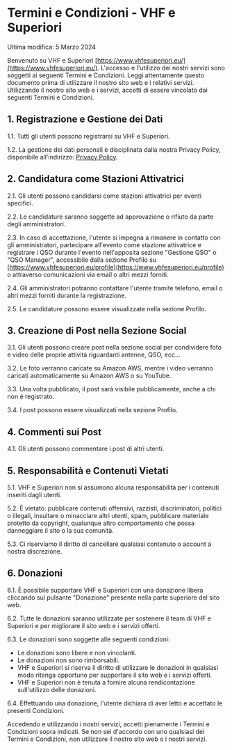 # Termini e Condizioni - VHF e Superiori

Ultima modifica: 5 Marzo 2024

Benvenuto su VHF e Superiori [https://www.vhfesuperiori.eu/](https://www.vhfesuperiori.eu/). L'accesso e l'utilizzo dei nostri servizi sono soggetti ai seguenti Termini e Condizioni. Leggi attentamente questo documento prima di utilizzare il nostro sito web e i relativi servizi. Utilizzando il nostro sito web e i servizi, accetti di essere vincolato dai seguenti Termini e Condizioni.

## 1. Registrazione e Gestione dei Dati

1.1. Tutti gli utenti possono registrarsi su VHF e Superiori.

1.2. La gestione dei dati personali è disciplinata dalla nostra Privacy Policy, disponibile all'indirizzo: [Privacy Policy](https://www.vhfesuperiori.eu/document/privacy).

## 2. Candidatura come Stazioni Attivatrici

2.1. Gli utenti possono candidarsi come stazioni attivatrici per eventi specifici.

2.2. Le candidature saranno soggette ad approvazione o rifiuto da parte degli amministratori.

2.3. In caso di accettazione, l'utente si impegna a rimanere in contatto con gli amministratori, partecipare all'evento come stazione attivatrice e registrare i QSO durante l'evento nell'apposita sezione "Gestione QSO" o "QSO Manager", accessibile dalla sezione Profilo su [https://www.vhfesuperiori.eu/profile](https://www.vhfesuperiori.eu/profile) o attraverso comunicazioni via email o altri mezzi forniti.

2.4. Gli amministratori potranno contattare l'utente tramite telefono, email o altri mezzi forniti durante la registrazione.

2.5. Le candidature possono essere visualizzate nella sezione Profilo.

## 3. Creazione di Post nella Sezione Social

3.1. Gli utenti possono creare post nella sezione social per condividere foto e video delle proprie attività riguardanti antenne, QSO, ecc...

3.2. Le foto verranno caricate su Amazon AWS, mentre i video verranno caricati automaticamente su Amazon AWS o su YouTube.

3.3. Una volta pubblicato, il post sarà visibile pubblicamente, anche a chi non è registrato.

3.4. I post possono essere visualizzati nella sezione Profilo.

## 4. Commenti sui Post

4.1. Gli utenti possono commentare i post di altri utenti.

## 5. Responsabilità e Contenuti Vietati

5.1. VHF e Superiori non si assumono alcuna responsabilità per i contenuti inseriti dagli utenti.

5.2. È vietato: pubblicare contenuti offensivi, razzisti, discriminatori, politici o illegali, insultare o minacciare altri utenti, spam, pubblicare materiale protetto da copyright, qualunque altro comportamento che possa danneggiare il sito o la sua comunità.

5.3. Ci riserviamo il diritto di cancellare qualsiasi contenuto o account a nostra discrezione.

## 6. Donazioni

6.1. È possibile supportare VHF e Superiori con una donazione libera cliccando sul pulsante "Donazione" presente nella parte superiore del sito web.

6.2. Tutte le donazioni saranno utilizzate per sostenere il team di VHF e Superiori e per migliorare il sito web e i servizi offerti.

6.3. Le donazioni sono soggette alle seguenti condizioni:

-   Le donazioni sono libere e non vincolanti.
-   Le donazioni non sono rimborsabili.
-   VHF e Superiori si riserva il diritto di utilizzare le donazioni in qualsiasi modo ritenga opportuno per supportare il sito web e i servizi offerti.
-   VHF e Superiori non è tenuta a fornire alcuna rendicontazione sull'utilizzo delle donazioni.

6.4. Effettuando una donazione, l'utente dichiara di aver letto e accettato le presenti Condizioni.

Accedendo e utilizzando i nostri servizi, accetti pienamente i Termini e Condizioni sopra indicati. Se non sei d'accordo con uno qualsiasi dei Termini e Condizioni, non utilizzare il nostro sito web o i nostri servizi.

